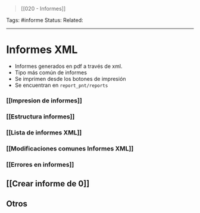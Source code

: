 > [[020 - Informes]]

Tags: #informe 
Status: 
Related: 

___
# Informes XML
- Informes generados en pdf a través de xml.
- Tipo más común de informes
- Se imprimen desde los botones de impresión
- Se encuentran en `report_pnt/reports`
### [[Impresion de informes]]
### [[Estructura informes]]
### [[Lista de informes XML]]
### [[Modificaciones comunes Informes XML]]
### [[Errores en informes]]
## [[Crear informe de 0]]

## Otros
